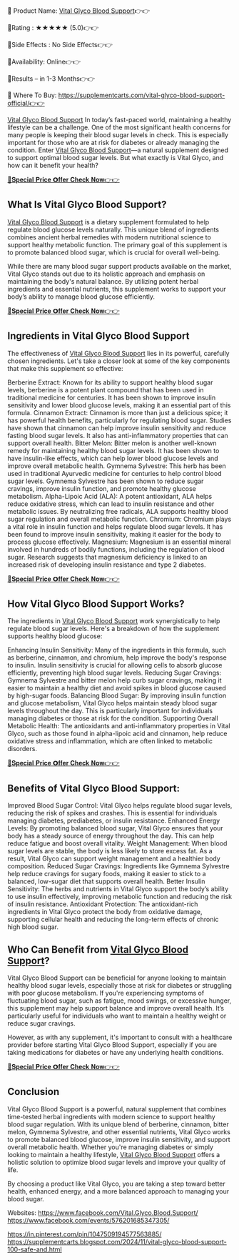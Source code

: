 🤩 Product Name: [Vital Glyco Blood Support](https://www.facebook.com/Vital.Glyco.Blood.Support/)👉👉

🤩Rating : ★★★★★ (5.0)👉👉

🤩Side Effects : No Side Effects👉👉

🤩Availability: Online👉👉

🤩Results – in 1-3 Months👉👉

🤩 Where To Buy: https://supplementcarts.com/vital-glyco-blood-support-official/👉👉




[Vital Glyco Blood Support](https://www.facebook.com/Vital.Glyco.Blood.Support/) In today’s fast-paced world, maintaining a healthy lifestyle can be a challenge. One of the most significant health concerns for many people is keeping their blood sugar levels in check. This is especially important for those who are at risk for diabetes or already managing the condition. Enter [Vital Glyco Blood Support](https://healthquerys.com/vital-glyco-blood-support-reviews/)—a natural supplement designed to support optimal blood sugar levels. But what exactly is Vital Glyco, and how can it benefit your health?

[🤩𝐒𝐩𝐞𝐜𝐢𝐚𝐥 𝐏𝐫𝐢𝐜𝐞 𝗢𝐟𝐟𝐞𝐫 𝐂𝐡𝐞𝐜𝐤 𝐍𝐨𝐰👉👉](https://supplementcarts.com/vital-glyco-blood-support-official/)

## What Is Vital Glyco Blood Support?

[Vital Glyco Blood Support](https://www.facebook.com/Vital.Glyco.Blood.Support/) is a dietary supplement formulated to help regulate blood glucose levels naturally. This unique blend of ingredients combines ancient herbal remedies with modern nutritional science to support healthy metabolic function. The primary goal of this supplement is to promote balanced blood sugar, which is crucial for overall well-being.

While there are many blood sugar support products available on the market, Vital Glyco stands out due to its holistic approach and emphasis on maintaining the body's natural balance. By utilizing potent herbal ingredients and essential nutrients, this supplement works to support your body’s ability to manage blood glucose efficiently.

[🤩𝐒𝐩𝐞𝐜𝐢𝐚𝐥 𝐏𝐫𝐢𝐜𝐞 𝗢𝐟𝐟𝐞𝐫 𝐂𝐡𝐞𝐜𝐤 𝐍𝐨𝐰👉👉](https://supplementcarts.com/vital-glyco-blood-support-official/)

## Ingredients in Vital Glyco Blood Support

The effectiveness of [Vital Glyco Blood Support](https://www.facebook.com/Vital.Glyco.Blood.Support/) lies in its powerful, carefully chosen ingredients. Let's take a closer look at some of the key components that make this supplement so effective:

Berberine Extract: Known for its ability to support healthy blood sugar levels, berberine is a potent plant compound that has been used in traditional medicine for centuries. It has been shown to improve insulin sensitivity and lower blood glucose levels, making it an essential part of this formula.
Cinnamon Extract: Cinnamon is more than just a delicious spice; it has powerful health benefits, particularly for regulating blood sugar. Studies have shown that cinnamon can help improve insulin sensitivity and reduce fasting blood sugar levels. It also has anti-inflammatory properties that can support overall health.
Bitter Melon: Bitter melon is another well-known remedy for maintaining healthy blood sugar levels. It has been shown to have insulin-like effects, which can help lower blood glucose levels and improve overall metabolic health.
Gymnema Sylvestre: This herb has been used in traditional Ayurvedic medicine for centuries to help control blood sugar levels. Gymnema Sylvestre has been shown to reduce sugar cravings, improve insulin function, and promote healthy glucose metabolism.
Alpha-Lipoic Acid (ALA): A potent antioxidant, ALA helps reduce oxidative stress, which can lead to insulin resistance and other metabolic issues. By neutralizing free radicals, ALA supports healthy blood sugar regulation and overall metabolic function.
Chromium: Chromium plays a vital role in insulin function and helps regulate blood sugar levels. It has been found to improve insulin sensitivity, making it easier for the body to process glucose effectively.
Magnesium: Magnesium is an essential mineral involved in hundreds of bodily functions, including the regulation of blood sugar. Research suggests that magnesium deficiency is linked to an increased risk of developing insulin resistance and type 2 diabetes.

[🤩𝐒𝐩𝐞𝐜𝐢𝐚𝐥 𝐏𝐫𝐢𝐜𝐞 𝗢𝐟𝐟𝐞𝐫 𝐂𝐡𝐞𝐜𝐤 𝐍𝐨𝐰👉👉](https://supplementcarts.com/vital-glyco-blood-support-official/)

## How Vital Glyco Blood Support Works?

The ingredients in [Vital Glyco Blood Support](https://www.facebook.com/Vital.Glyco.Blood.Support/) work synergistically to help regulate blood sugar levels. Here's a breakdown of how the supplement supports healthy blood glucose:

Enhancing Insulin Sensitivity: Many of the ingredients in this formula, such as berberine, cinnamon, and chromium, help improve the body's response to insulin. Insulin sensitivity is crucial for allowing cells to absorb glucose efficiently, preventing high blood sugar levels.
Reducing Sugar Cravings: Gymnema Sylvestre and bitter melon help curb sugar cravings, making it easier to maintain a healthy diet and avoid spikes in blood glucose caused by high-sugar foods.
Balancing Blood Sugar: By improving insulin function and glucose metabolism, Vital Glyco helps maintain steady blood sugar levels throughout the day. This is particularly important for individuals managing diabetes or those at risk for the condition.
Supporting Overall Metabolic Health: The antioxidants and anti-inflammatory properties in Vital Glyco, such as those found in alpha-lipoic acid and cinnamon, help reduce oxidative stress and inflammation, which are often linked to metabolic disorders.

[🤩𝐒𝐩𝐞𝐜𝐢𝐚𝐥 𝐏𝐫𝐢𝐜𝐞 𝗢𝐟𝐟𝐞𝐫 𝐂𝐡𝐞𝐜𝐤 𝐍𝐨𝐰👉👉](https://supplementcarts.com/vital-glyco-blood-support-official/)

## Benefits of Vital Glyco Blood Support:

Improved Blood Sugar Control: Vital Glyco helps regulate blood sugar levels, reducing the risk of spikes and crashes. This is essential for individuals managing diabetes, prediabetes, or insulin resistance.
Enhanced Energy Levels: By promoting balanced blood sugar, Vital Glyco ensures that your body has a steady source of energy throughout the day. This can help reduce fatigue and boost overall vitality.
Weight Management: When blood sugar levels are stable, the body is less likely to store excess fat. As a result, Vital Glyco can support weight management and a healthier body composition.
Reduced Sugar Cravings: Ingredients like Gymnema Sylvestre help reduce cravings for sugary foods, making it easier to stick to a balanced, low-sugar diet that supports overall health.
Better Insulin Sensitivity: The herbs and nutrients in Vital Glyco support the body’s ability to use insulin effectively, improving metabolic function and reducing the risk of insulin resistance.
Antioxidant Protection: The antioxidant-rich ingredients in Vital Glyco protect the body from oxidative damage, supporting cellular health and reducing the long-term effects of chronic high blood sugar.

## Who Can Benefit from [Vital Glyco Blood Support](https://www.facebook.com/Vital.Glyco.Blood.Support/)?

Vital Glyco Blood Support can be beneficial for anyone looking to maintain healthy blood sugar levels, especially those at risk for diabetes or struggling with poor glucose metabolism. If you're experiencing symptoms of fluctuating blood sugar, such as fatigue, mood swings, or excessive hunger, this supplement may help support balance and improve overall health. It’s particularly useful for individuals who want to maintain a healthy weight or reduce sugar cravings.

However, as with any supplement, it's important to consult with a healthcare provider before starting Vital Glyco Blood Support, especially if you are taking medications for diabetes or have any underlying health conditions.

[🤩𝐒𝐩𝐞𝐜𝐢𝐚𝐥 𝐏𝐫𝐢𝐜𝐞 𝗢𝐟𝐟𝐞𝐫 𝐂𝐡𝐞𝐜𝐤 𝐍𝐨𝐰👉👉](https://supplementcarts.com/vital-glyco-blood-support-official/)

## Conclusion

Vital Glyco Blood Support is a powerful, natural supplement that combines time-tested herbal ingredients with modern science to support healthy blood sugar regulation. With its unique blend of berberine, cinnamon, bitter melon, Gymnema Sylvestre, and other essential nutrients, Vital Glyco works to promote balanced blood glucose, improve insulin sensitivity, and support overall metabolic health. Whether you're managing diabetes or simply looking to maintain a healthy lifestyle, [Vital Glyco Blood Support](https://www.facebook.com/Vital.Glyco.Blood.Support/) offers a holistic solution to optimize blood sugar levels and improve your quality of life.

By choosing a product like Vital Glyco, you are taking a step toward better health, enhanced energy, and a more balanced approach to managing your blood sugar.

Websites: https://www.facebook.com/Vital.Glyco.Blood.Support/
https://www.facebook.com/events/576201685347305/

https://in.pinterest.com/pin/1047509194577563885/
https://supplementcarts.blogspot.com/2024/11/vital-glyco-blood-support-100-safe-and.html
